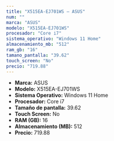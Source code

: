```yaml
---
title: "X515EA-EJ701WS — ASUS"
num: ""
marca: "ASUS"
modelo: "X515EA-EJ701WS"
procesador: "Core i7"
sistema_operativo: "Windows 11 Home"
almacenamiento_mb: "512"
ram_gb: "16"
tamano_pantalla: "39.62"
touch_screen: "No"
precio: "719.88"
---
```

<ul>
<li><strong>Marca:</strong> ASUS</li>
<li><strong>Modelo:</strong> X515EA-EJ701WS</li>
<li><strong>Sistema Operativo:</strong> Windows 11 Home</li>
<li><strong>Procesador:</strong> Core i7 </li>
<li><strong>Tamaño de pantalla:</strong> 39.62</li>
<li><strong>Touch Screen:</strong> No</li>
<li><strong>RAM (GB):</strong> 16</li>
<li><strong>Almacenamiento (MB):</strong> 512</li>
<li><strong>Precio:</strong> 719.88</li>
</ul>